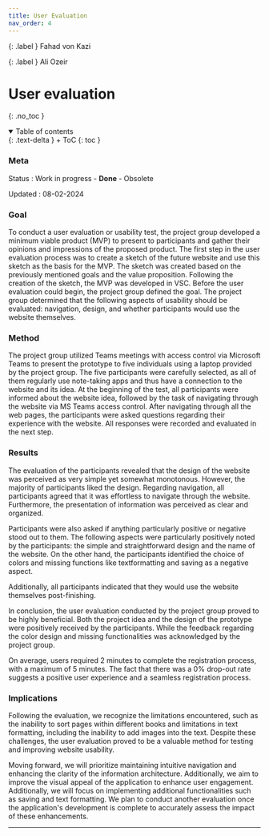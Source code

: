 ```yaml
---
title: User Evaluation
nav_order: 4
---
```


{: .label }
Fahad von Kazi

{: .label }
Ali Ozeir

# User evaluation
{: .no_toc }

<details open markdown="block">
{: .text-delta }
<summary>Table of contents</summary>
+ ToC
{: toc }
</details>

### Meta

Status
: Work in progress - **Done** - Obsolete

Updated
: 08-02-2024

### Goal
To conduct a user evaluation or usability test, the project group developed a minimum viable product (MVP) to present to participants and gather their opinions and impressions of the proposed product. The first step in the user evaluation process was to create a sketch of the future website and use this sketch as the basis for the MVP. The sketch was created based on the previously mentioned goals and the value proposition. Following the creation of the sketch, the MVP was developed in VSC. Before the user evaluation could begin, the project group defined the goal. The project group determined that the following aspects of usability should be evaluated: navigation, design, and whether participants would use the website themselves.

### Method
The project group utilized Teams meetings with access control via Microsoft Teams to present the prototype to five individuals using a laptop provided by the project group. The five participants were carefully selected, as all of them regularly use note-taking apps and thus have a connection to the website and its idea. At the beginning of the test, all participants were informed about the website idea, followed by the task of navigating through the website via MS Teams access control. After navigating through all the web pages, the participants were asked questions regarding their experience with the website. All responses were recorded and evaluated in the next step.

### Results
The evaluation of the participants revealed that the design of the website was perceived as very simple yet somewhat monotonous. However, the majority of participants liked the design. Regarding navigation, all participants agreed that it was effortless to navigate through the website. Furthermore, the presentation of information was perceived as clear and organized.

Participants were also asked if anything particularly positive or negative stood out to them. The following aspects were particularly positively noted by the participants: the simple and straightforward design and the name of the website. On the other hand, the participants identified the choice of colors and missing functions like textformatting and saving as a negative aspect.

Additionally, all participants indicated that they would use the website themselves post-finishing.

In conclusion, the user evaluation conducted by the project group proved to be highly beneficial. Both the project idea and the design of the prototype were positively received by the participants. While the feedback regarding the color design and missing functionalities was acknowledged by the project group.

On average, users required 2 minutes to complete the registration process, with a maximum of 5 minutes. The fact that there was a 0% drop-out rate suggests a positive user experience and a seamless registration process.

### Implications
Following the evaluation, we recognize the limitations encountered, such as the inability to sort pages within different books and limitations in text formatting, including the inability to add images into the text. Despite these challenges, the user evaluation proved to be a valuable method for testing and improving website usability.

Moving forward, we will prioritize maintaining intuitive navigation and enhancing the clarity of the information architecture. Additionally, we aim to improve the visual appeal of the application to enhance user engagement. Additionally, we will focus on implementing additional functionalities such as saving and text formatting. We plan to conduct another evaluation once the application's development is complete to accurately assess the impact of these enhancements.

---

